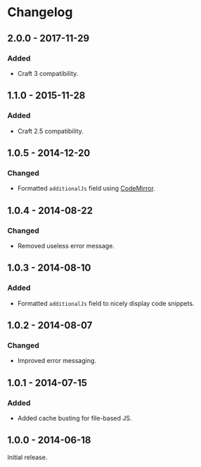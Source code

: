 # Changelog

## 2.0.0 - 2017-11-29

### Added
- Craft 3 compatibility.

## 1.1.0 - 2015-11-28

### Added
- Craft 2.5 compatibility.

## 1.0.5 - 2014-12-20

### Changed
- Formatted `additionalJs` field using [CodeMirror](http://codemirror.net/).

## 1.0.4 - 2014-08-22

### Changed
- Removed useless error message.

## 1.0.3 - 2014-08-10

### Added
- Formatted `additionalJs` field to nicely display code snippets.

## 1.0.2 - 2014-08-07

### Changed
- Improved error messaging.

## 1.0.1 - 2014-07-15

### Added
- Added cache busting for file-based JS.

## 1.0.0 - 2014-06-18

Initial release.